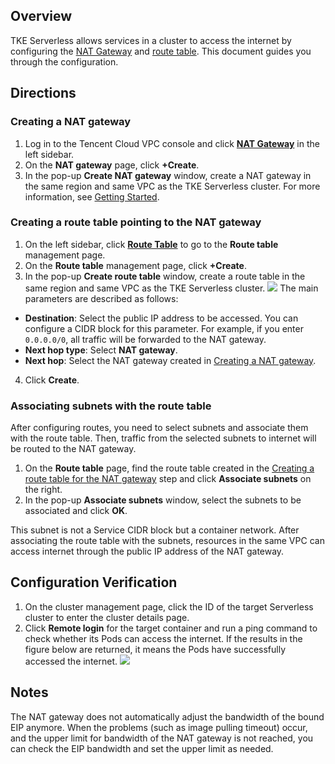 ## Overview
TKE Serverless allows services in a cluster to access the internet by configuring the [NAT Gateway](https://www.tencentcloud.com/document/product/1015) and [route table](https://intl.cloud.tencent.com/document/product/215/31810). This document guides you through the configuration.

## Directions



### Creating a NAT gateway[](id:createNAT)
1. Log in to the Tencent Cloud VPC console and click **[NAT Gateway](https://console.cloud.tencent.com/vpc/nat)** in the left sidebar.
2. On the **NAT gateway** page, click **+Create**.
3. In the pop-up **Create NAT gateway** window, create a NAT gateway in the same region and same VPC as the TKE Serverless cluster. For more information, see [Getting Started](https://intl.cloud.tencent.com/document/product/1015/30251).

### Creating a route table pointing to the NAT gateway[](id:createRouting)
1. On the left sidebar, click **[Route Table](https://console.cloud.tencent.com/vpc/route)** to go to the **Route table** management page.
2. On the **Route table** management page, click **+Create**.
3. In the pop-up **Create route table** window, create a route table in the same region and same VPC as the TKE Serverless cluster.
![](https://main.qcloudimg.com/raw/927234784ea77fba3d1f1ce0de322a5f.png)
The main parameters are described as follows:
 - **Destination**: Select the public IP address to be accessed. You can configure a CIDR block for this parameter. For example, if you enter `0.0.0.0/0`, all traffic will be forwarded to the NAT gateway.
 - **Next hop type**: Select **NAT gateway**.
 - **Next hop**: Select the NAT gateway created in [Creating a NAT gateway](#createNAT).
4. Click **Create**.

### Associating subnets with the route table
After configuring routes, you need to select subnets and associate them with the route table. Then, traffic from the selected subnets to internet will be routed to the NAT gateway.
1. On the **Route table** page, find the route table created in the [Creating a route table for the NAT gateway](#createRouting) step and click **Associate subnets** on the right.
2. In the pop-up **Associate subnets** window, select the subnets to be associated and click **OK**.
<dx-alert infotype="explain" title="">
This subnet is not a Service CIDR block but a container network.
</dx-alert>
After associating the route table with the subnets, resources in the same VPC can access internet through the public IP address of the NAT gateway.

## Configuration Verification
1. On the cluster management page, click the ID of the target Serverless cluster to enter the cluster details page.
2. Click **Remote login** for the target container and run a ping command to check whether its Pods can access the internet. If the results in the figure below are returned, it means the Pods have successfully accessed the internet.
![](https://main.qcloudimg.com/raw/35fec47afacbe6d9407f61be565bbb24.png)

## Notes
The NAT gateway does not automatically adjust the bandwidth of the bound EIP anymore. When the problems (such as image pulling timeout) occur, and the upper limit for bandwidth of the NAT gateway is not reached, you can check the EIP bandwidth and set the upper limit as needed.
